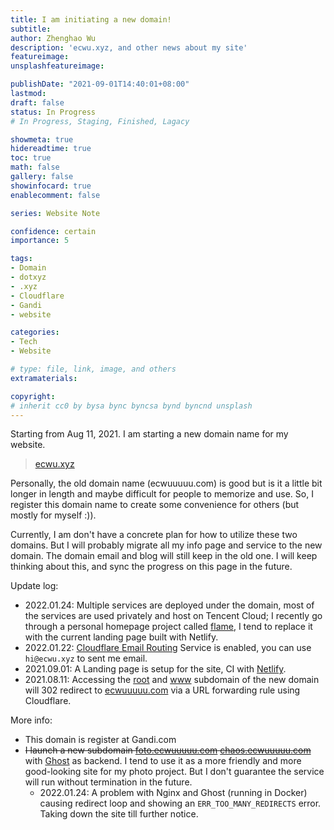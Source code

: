```yaml
---
title: I am initiating a new domain!
subtitle: 
author: Zhenghao Wu
description: 'ecwu.xyz, and other news about my site'
featureimage: 
unsplashfeatureimage: 

publishDate: "2021-09-01T14:40:01+08:00"
lastmod: 
draft: false
status: In Progress
# In Progress, Staging, Finished, Lagacy

showmeta: true
hidereadtime: true
toc: true
math: false
gallery: false
showinfocard: true
enablecomment: false

series: Website Note

confidence: certain
importance: 5

tags:
- Domain
- dotxyz
- .xyz
- Cloudflare
- Gandi
- website

categories:
- Tech
- Website

# type: file, link, image, and others
extramaterials:

copyright: 
# inherit cc0 by bysa bync byncsa bynd byncnd unsplash
---
```


Starting from Aug 11, 2021. I am starting a new domain name for my website.

> [ecwu.xyz](https://ecwu.xyz)

Personally, the old domain name (ecwuuuuu.com) is good but is it a little bit longer in length and maybe difficult for people to memorize and use. So, I register this domain name to create some convenience for others (but mostly for myself :)).

Currently, I am don't have a concrete plan for how to utilize these two domains. But I will probably migrate all my info page and service to the new domain. The domain email and blog will still keep in the old one. I will keep thinking about this, and sync the progress on this page in the future.

Update log:
- 2022.01.24: Multiple services are deployed under the domain, most of the services are used privately and host on Tencent Cloud; I recently go through a personal homepage project called [flame](https://github.com/pawelmalak/flame), I tend to replace it with the current landing page built with Netlify.
- 2022.01.22: [Cloudflare Email Routing](https://blog.cloudflare.com/introducing-email-routing/) Service is enabled, you can use `hi@ecwu.xyz` to sent me email.
- 2021.09.01: A Landing page is setup for the site, CI with [Netlify](https://www.netlify.com/).
- 2021.08.11: Accessing the [root](https://ecwu.xyz) and [www](https://www.ecwu.xyz) subdomain of the new domain will 302 redirect to [ecwuuuuu.com](https://ecwuuuuu.com) via a URL forwarding rule using Cloudflare.

More info:
- This domain is register at Gandi.com
- ~~I launch a new subdomain [foto.ecwuuuuu.com](https://foto.ecwuuuuu.com) [chaos.ecwuuuuu.com](https://chaos.ecwuuuuu.com)~~ with [Ghost](https://github.com/TryGhost/Ghost) as backend. I tend to use it as a more friendly and more good-looking site for my photo project. But I don't guarantee the service will run without termination in the future.
  - 2022.01.24: A problem with Nginx and Ghost (running in Docker) causing redirect loop and showing an `ERR_TOO_MANY_REDIRECTS` error. Taking down the site till further notice.
